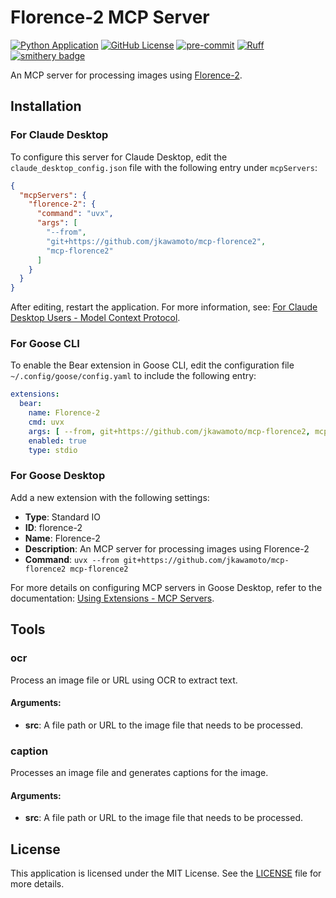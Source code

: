 # Florence-2 MCP Server

[![Python Application](https://github.com/jkawamoto/mcp-florence2/actions/workflows/python-app.yaml/badge.svg)](https://github.com/jkawamoto/mcp-florence2/actions/workflows/python-app.yaml)
[![GitHub License](https://img.shields.io/github/license/jkawamoto/mcp-florence2)](https://github.com/jkawamoto/mcp-florence2/blob/main/LICENSE)
[![pre-commit](https://img.shields.io/badge/pre--commit-enabled-brightgreen?logo=pre-commit)](https://github.com/pre-commit/pre-commit)
[![Ruff](https://img.shields.io/endpoint?url=https://raw.githubusercontent.com/astral-sh/ruff/main/assets/badge/v2.json)](https://github.com/astral-sh/ruff)
[![smithery badge](https://smithery.ai/badge/@jkawamoto/mcp-florence2)](https://smithery.ai/server/@jkawamoto/mcp-florence2)

An MCP server for processing images using [Florence-2](https://huggingface.co/microsoft/Florence-2-large).

## Installation

### For Claude Desktop

To configure this server for Claude Desktop, edit the `claude_desktop_config.json` file with the following entry under
`mcpServers`:

```json
{
  "mcpServers": {
    "florence-2": {
      "command": "uvx",
      "args": [
        "--from",
        "git+https://github.com/jkawamoto/mcp-florence2",
        "mcp-florence2"
      ]
    }
  }
}
```

After editing, restart the application.
For more information,
see: [For Claude Desktop Users - Model Context Protocol](https://modelcontextprotocol.io/quickstart/user).

### For Goose CLI

To enable the Bear extension in Goose CLI,
edit the configuration file `~/.config/goose/config.yaml` to include the following entry:

```yaml
extensions:
  bear:
    name: Florence-2
    cmd: uvx
    args: [ --from, git+https://github.com/jkawamoto/mcp-florence2, mcp-florence2 ]
    enabled: true
    type: stdio
```

### For Goose Desktop

Add a new extension with the following settings:

- **Type**: Standard IO
- **ID**: florence-2
- **Name**: Florence-2
- **Description**: An MCP server for processing images using Florence-2
- **Command**: `uvx --from git+https://github.com/jkawamoto/mcp-florence2 mcp-florence2`

For more details on configuring MCP servers in Goose Desktop,
refer to the documentation:
[Using Extensions - MCP Servers](https://block.github.io/goose/docs/getting-started/using-extensions#mcp-servers).

## Tools

### ocr

Process an image file or URL using OCR to extract text.

#### Arguments:

- **src**: A file path or URL to the image file that needs to be processed.

### caption

Processes an image file and generates captions for the image.

#### Arguments:

- **src**: A file path or URL to the image file that needs to be processed.

## License

This application is licensed under the MIT License. See the [LICENSE](LICENSE) file for more details.
